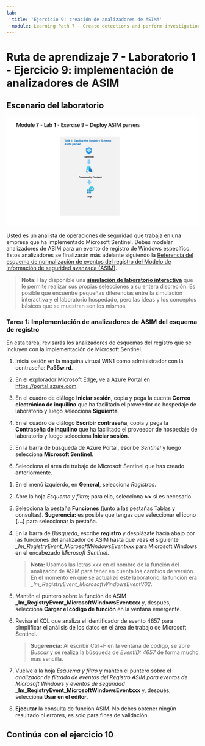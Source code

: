 ```yaml
---
lab:
  title: 'Ejercicio 9: creación de analizadores de ASIMA'
  module: Learning Path 7 - Create detections and perform investigations using Microsoft Sentinel
---
```


# Ruta de aprendizaje 7 - Laboratorio 1 - Ejercicio 9: implementación de analizadores de ASIM

## Escenario del laboratorio

![Introducción al laboratorio.](../Media/SC-200-Lab_Diagrams_Mod7_L1_Ex9.png)

Usted es un analista de operaciones de seguridad que trabaja en una empresa que ha implementado Microsoft Sentinel. Debes modelar analizadores de ASIM para un evento de registro de Windows específico. Estos analizadores se finalizarán más adelante siguiendo la [Referencia del esquema de normalización de eventos del registro del Modelo de información de seguridad avanzada (ASIM)](https://docs.microsoft.com/en-us/azure/sentinel/registry-event-normalization-schema).

>**Nota:** Hay disponible una **[simulación de laboratorio interactiva](https://mslabs.cloudguides.com/guides/SC-200%20Lab%20Simulation%20-%20Create%20Advanced%20Security%20Information%20Model%20Parsers)** que le permite realizar sus propias selecciones a su entera discreción. Es posible que encuentre pequeñas diferencias entre la simulación interactiva y el laboratorio hospedado, pero las ideas y los conceptos básicos que se muestran son los mismos. 

### Tarea 1: Implementación de analizadores de ASIM del esquema de registro

En esta tarea, revisarás los analizadores de esquemas del registro que se incluyen con la implementación de Microsoft Sentinel.

1. Inicia sesión en la máquina virtual WIN1 como administrador con la contraseña: **Pa55w.rd**.  

1. En el explorador Microsoft Edge, ve a Azure Portal en https://portal.azure.com.

1. En el cuadro de diálogo **Iniciar sesión**, copia y pega la cuenta **Correo electrónico de inquilino** que ha facilitado el proveedor de hospedaje de laboratorio y luego selecciona **Siguiente**.

1. En el cuadro de diálogo **Escribir contraseña**, copia y pega la **Contraseña de inquilino** que ha facilitado el proveedor de hospedaje de laboratorio y luego selecciona **Iniciar sesión**.

1. En la barra de búsqueda de Azure Portal, escribe *Sentinel* y luego selecciona **Microsoft Sentinel**.

1. Selecciona el área de trabajo de Microsoft Sentinel que has creado anteriormente.

<!--- 1. In the Edge browser, open a new tab (Ctrl+T) and navigate to the Microsoft Sentinel GitHub ASIM page <https://github.com/Azure/Azure-Sentinel/tree/master/ASIM>.

 1. On the right pane, select the **Onboard community content** link. This will open a new tab in the Edge Browser for Microsoft Sentinel GitHub content. **Hint:** You might need to scroll right to see the link. Alternatively, follow this link instead: [Microsoft Sentinel on GitHub](https://github.com/Azure/Azure-Sentinel).

    >**Note:** In the **ASIM** folder you can deploy templates that contain all ASIM parsers, but we will only focus on the Registry Schema.

<!--- 1. Scroll down and next to **Registry Event**, select the **Deploy to Azure** button.

1. For *Resource Group*, select **RG-Defender** where your Sentinel workspace resides.

1. For *Workspace*, type your Sentinel workspace name, like *uniquenameDefender*.

1. Leave the other default values and select **Review + create**.

1. Select **Create** to deploy the template. Notice the Names of the different resources. 

1. After the deployment completes return to the *Microsoft Sentinel* tab. --->

1. En el menú izquierdo, en **General**, selecciona *Registros*.

1. Abre la hoja *Esquema y filtro*; para ello, selecciona **>>** si es necesario.

1. Selecciona la pestaña **Funciones** (junto a las pestañas Tablas y consultas). **Sugerencia:** es posible que tengas que seleccionar el icono **(...)** para seleccionar la pestaña.

1. En la barra de *Búsqueda*, escribe **registro** y desplázate hacia abajo por las funciones del analizador de ASIM hasta que veas el siguiente *_Im_RegistryEvent_MicrosoftWindowsEventxxx* para Microsoft Windows en el encabezado *Microsoft Sentinel*.

    >**Nota:** Usamos las letras xxx en el nombre de la función del analizador de ASIM para tener en cuenta los cambios de versión. En el momento en que se actualizó este laboratorio, la función era *_Im_RegistryEvent_MicrosoftWindowsEventV02*.

1. Mantén el puntero sobre la función de ASIM **_Im_RegistryEvent_MicrosoftWindowsEventxxx** y, después, selecciona **Cargar el código de función** en la ventana emergente.

1. Revisa el KQL que analiza el identificador de evento 4657 para simplificar el análisis de los datos en el área de trabajo de Microsoft Sentinel.

    >**Sugerencia:** Al escribir Ctrl+F en la ventana de código, se abre *Buscar* y se realiza la búsqueda de *EventID: 4657* de forma mucho más sencilla.

1. Vuelve a la hoja *Esquema y filtro* y mantén el puntero sobre el *analizador de filtrado de eventos del Registro ASIM para eventos de Microsoft Windows y eventos de seguridad* **_Im_RegistryEvent_MicrosoftWindowsEventxxx** y, después, selecciona **Usar en el editor**.

1. **Ejecutar** la consulta de función ASIM. No debes obtener ningún resultado ni errores, es solo para fines de validación.

## Continúa con el ejercicio 10